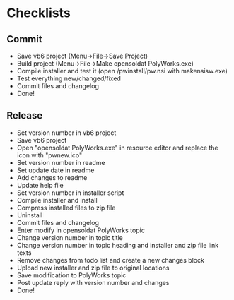 Checklists
==========

Commit
------

* Save vb6 project (Menu->File->Save Project)
* Build project (Menu->File->Make opensoldat PolyWorks.exe)
* Compile installer and test it (open /pwinstall/pw.nsi with makensisw.exe)
* Test everything new/changed/fixed
* Commit files and changelog
* Done!


Release
-------

* Set version number in vb6 project
* Save vb6 project
* Open "opensoldat PolyWorks.exe" in resource editor and replace the icon with "pwnew.ico"
* Set version number in readme
* Set update date in readme
* Add changes to readme
* Update help file
* Set version number in installer script
* Compile installer and install
* Compress installed files to zip file
* Uninstall
* Commit files and changelog
* Enter modify in opensoldat PolyWorks topic
* Change version number in topic title
* Change version number in topic heading and installer and zip file link texts
* Remove changes from todo list and create a new changes block
* Upload new installer and zip file to original locations
* Save modification to PolyWorks topic
* Post update reply with version number and changes
* Done!
